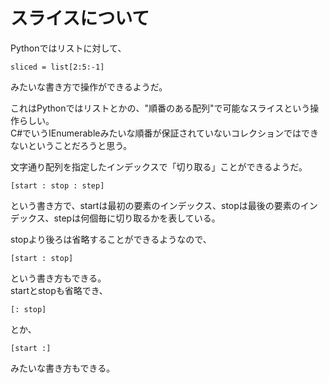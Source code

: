 # スライスについて
Pythonではリストに対して、
```
sliced = list[2:5:-1]
```
みたいな書き方で操作ができるようだ。  

これはPythonではリストとかの、"順番のある配列"で可能なスライスという操作らしい。  
C#でいうIEnumerableみたいな順番が保証されていないコレクションではできないということだろうと思う。  

文字通り配列を指定したインデックスで「切り取る」ことができるようだ。
```
[start : stop : step]
```
という書き方で、startは最初の要素のインデックス、stopは最後の要素のインデックス、stepは何個毎に切り取るかを表している。

stopより後ろは省略することができるようなので、
```
[start : stop]
```
という書き方もできる。  
startとstopも省略でき、
```
[: stop]
```
とか、
```
[start :]
```
みたいな書き方もできる。